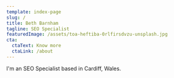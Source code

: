 ```yaml
---
template: index-page
slug: /
title: Beth Barnham
tagline: SEO Specialist
featuredImage: /assets/toa-heftiba-0rlfirsdvzu-unsplash.jpg
cta:
  ctaText: Know more
  ctaLink: /about
---
```

I'm an SEO Specialist based in Cardiff, Wales.
